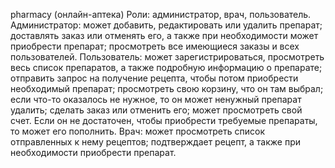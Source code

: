 pharmacy (онлайн-аптека)
Роли: администратор, врач, пользователь.
Администратор: может добавить, редактировать или удалить препарат; 
доставлять заказ или отменять его, а также при необходимости может приобрести препарат; 
просмотреть все имеющиеся заказы и всех пользователей.
Пользователь: может зарегистрироваться, просмотреть весь список препаратов, а также подробную информацию о препарате;
отправить запрос на получение рецепта, чтобы потом приобрести необходимый препарат; 
просмотреть свою корзину, что он там выбрал; если что-то оказалось не нужное, то он может ненужный препарат удалить;
cделать заказ или отменить его;
может просмотреть свой счет. Если он не достаточен, чтобы приобрести требуемые препараты, то может его пополнить.
Врач: может просмотреть список отправленных к нему рецептов; подтверждает рецепт, а также при необходимости приобрести препарат.
